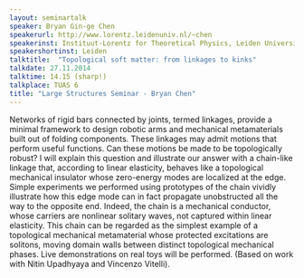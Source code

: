 ```yaml
---
layout: seminartalk
speaker: Bryan Gin-ge Chen
speakerurl: http://www.lorentz.leidenuniv.nl/~chen
speakerinst: Instituut-Lorentz for Theoretical Physics, Leiden University
speakershortinst: Leiden
talktitle:  "Topological soft matter: from linkages to kinks"
talkdate: 27.11.2014
talktime: 14.15 (sharp!)
talkplace: TUAS 6
title: "Large Structures Seminar - Bryan Chen"
---
```

Networks of rigid bars connected by joints, termed linkages, provide a
minimal framework to design robotic arms and mechanical metamaterials
built out of folding components.  These linkages may admit motions
that perform useful functions.  Can these motions be made to be
topologically robust?  I will explain this question and illustrate our
answer with a chain-like linkage that, according to linear elasticity,
behaves like a topological mechanical insulator whose zero-energy
modes are localized at the edge. Simple experiments we performed using
prototypes of the chain vividly illustrate how this edge mode can in
fact propagate unobstructed all the way to the opposite end. Indeed,
the chain is a mechanical conductor, whose carriers are nonlinear
solitary waves, not captured within linear elasticity. This chain can
be regarded as the simplest example of a topological mechanical
metamaterial whose protected excitations are solitons, moving domain
walls between distinct topological mechanical phases.  Live
demonstrations on real toys will be performed.  (Based on work with
Nitin Upadhyaya and Vincenzo Vitelli).
